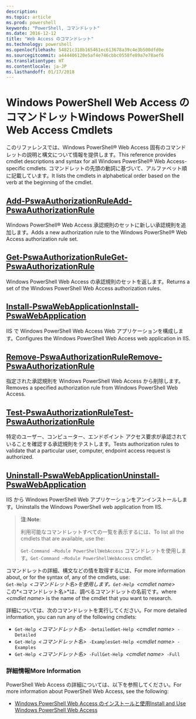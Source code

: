 ```yaml
---
description: 
ms.topic: article
ms.prod: powershell
keywords: "PowerShell, コマンドレット"
ms.date: 2016-12-12
title: "Web Access のコマンドレット"
ms.technology: powershell
ms.openlocfilehash: 54821c318b165461ec613678a39c4e3b500dfd0e
ms.sourcegitcommit: a444406120e5af4e746cbbc0558fe89a7e78aef6
ms.translationtype: HT
ms.contentlocale: ja-JP
ms.lasthandoff: 01/17/2018
---
```

# <a name="windows-powershell-web-access-cmdlets"></a><span data-ttu-id="909cb-103">Windows PowerShell Web Access のコマンドレット</span><span class="sxs-lookup"><span data-stu-id="909cb-103">Windows PowerShell Web Access Cmdlets</span></span>

<span data-ttu-id="909cb-104">このリファレンスでは、Windows PowerShell® Web Access 固有のコマンドレットの説明と構文について情報を提供します。</span><span class="sxs-lookup"><span data-stu-id="909cb-104">This reference provides cmdlet descriptions and syntax for all Windows PowerShell® Web Access-specific cmdlets.</span></span> <span data-ttu-id="909cb-105">コマンドレットの先頭の動詞に基づいて、アルファベット順に記載しています。</span><span class="sxs-lookup"><span data-stu-id="909cb-105">It lists the cmdlets in alphabetical order based on the verb at the beginning of the cmdlet.</span></span>

## <a name="add-pswaauthorizationruleadd-pswaauthorizationrulemd"></a>[<span data-ttu-id="909cb-106">Add-PswaAuthorizationRule</span><span class="sxs-lookup"><span data-stu-id="909cb-106">Add-PswaAuthorizationRule</span></span>](add-pswaauthorizationrule.md)

<span data-ttu-id="909cb-107">Windows PowerShell® Web Access 承認規則のセットに新しい承認規則を追加します。</span><span class="sxs-lookup"><span data-stu-id="909cb-107">Adds a new authorization rule to the Windows PowerShell® Web Access authorization rule set.</span></span>

## <a name="get-pswaauthorizationruleget-pswaauthorizationrulemd"></a>[<span data-ttu-id="909cb-108">Get-PswaAuthorizationRule</span><span class="sxs-lookup"><span data-stu-id="909cb-108">Get-PswaAuthorizationRule</span></span>](get-pswaauthorizationrule.md)

<span data-ttu-id="909cb-109">Windows PowerShell Web Access の承認規則のセットを返します。</span><span class="sxs-lookup"><span data-stu-id="909cb-109">Returns a set of the Windows PowerShell Web Access authorization rules.</span></span>

## <a name="install-pswawebapplicationinstall-pswawebapplicationmd"></a>[<span data-ttu-id="909cb-110">Install-PswaWebApplication</span><span class="sxs-lookup"><span data-stu-id="909cb-110">Install-PswaWebApplication</span></span>](install-pswawebapplication.md)

<span data-ttu-id="909cb-111">IIS で Windows PowerShell Web Access Web アプリケーションを構成します。</span><span class="sxs-lookup"><span data-stu-id="909cb-111">Configures the Windows PowerShell Web Access web application in IIS.</span></span>

## <a name="remove-pswaauthorizationruleremove-pswaauthorizationrulemd"></a>[<span data-ttu-id="909cb-112">Remove-PswaAuthorizationRule</span><span class="sxs-lookup"><span data-stu-id="909cb-112">Remove-PswaAuthorizationRule</span></span>](remove-pswaauthorizationrule.md)

<span data-ttu-id="909cb-113">指定された承認規則を Windows PowerShell Web Access から削除します。</span><span class="sxs-lookup"><span data-stu-id="909cb-113">Removes a specified authorization rule from Windows PowerShell Web Access.</span></span>

## <a name="test-pswaauthorizationruletest-pswaauthorizationrulemd"></a>[<span data-ttu-id="909cb-114">Test-PswaAuthorizationRule</span><span class="sxs-lookup"><span data-stu-id="909cb-114">Test-PswaAuthorizationRule</span></span>](test-pswaauthorizationrule.md)

<span data-ttu-id="909cb-115">特定のユーザー、コンピューター、エンドポイント アクセス要求が承認されていることを確認する承認規則をテストします。</span><span class="sxs-lookup"><span data-stu-id="909cb-115">Tests authorization rules to validate that a particular user, computer, endpoint access request is authorized.</span></span>

## <a name="uninstall-pswawebapplicationuninstall-pswawebapplicationmd"></a>[<span data-ttu-id="909cb-116">Uninstall-PswaWebApplication</span><span class="sxs-lookup"><span data-stu-id="909cb-116">Uninstall-PswaWebApplication</span></span>](uninstall-pswawebapplication.md)

<span data-ttu-id="909cb-117">IIS から Windows PowerShell Web アプリケーションをアンインストールします。</span><span class="sxs-lookup"><span data-stu-id="909cb-117">Uninstalls the Windows PowerShell web application from IIS.</span></span>

><span data-ttu-id="909cb-118">**注**:</span><span class="sxs-lookup"><span data-stu-id="909cb-118">**Note**:</span></span>
>
><span data-ttu-id="909cb-119">利用可能なコマンドレットすべての一覧を表示するには、</span><span class="sxs-lookup"><span data-stu-id="909cb-119">To list all the cmdlets that are available, use the:</span></span>
>
> <span data-ttu-id="909cb-120">`Get-Command –Module PowerShellWebAccess` コマンドレットを使用します。</span><span class="sxs-lookup"><span data-stu-id="909cb-120">`Get-Command –Module PowerShellWebAccess` cmdlet.</span></span>

<span data-ttu-id="909cb-121">コマンドレットの詳細、構文などの情を取得するには、</span><span class="sxs-lookup"><span data-stu-id="909cb-121">For more information about, or for the syntax of, any of the cmdlets, use:</span></span>  
<span data-ttu-id="909cb-122">`Get-Help `*&lt;コマンドレット名&gt;*を使用します。</span><span class="sxs-lookup"><span data-stu-id="909cb-122">`Get-Help `*&lt;cmdlet name&gt;*</span></span>  
<span data-ttu-id="909cb-123">この*&lt;コマンドレット名&gt;*は、調べるコマンドレットの名前です。</span><span class="sxs-lookup"><span data-stu-id="909cb-123">where *&lt;cmdlet name&gt;* is the name of the cmdlet that you want to research.</span></span>

<span data-ttu-id="909cb-124">詳細については、次のコマンドレットを実行してください。</span><span class="sxs-lookup"><span data-stu-id="909cb-124">For more detailed information, you can run any of the following cmdlets:</span></span>

- <span data-ttu-id="909cb-125">`Get-Help `*&lt;コマンドレット名&gt;*` -Detailed`</span><span class="sxs-lookup"><span data-stu-id="909cb-125">`Get-Help `*&lt;cmdlet name&gt;*` -Detailed`</span></span>
- <span data-ttu-id="909cb-126">`Get-Help `*&lt;コマンドレット名&gt;*` -Examples`</span><span class="sxs-lookup"><span data-stu-id="909cb-126">`Get-Help `*&lt;cmdlet name&gt;*` -Examples`</span></span>
- <span data-ttu-id="909cb-127">`Get-Help `*&lt;コマンドレット名&gt;*` -Full`</span><span class="sxs-lookup"><span data-stu-id="909cb-127">`Get-Help `*&lt;cmdlet name&gt;*` -Full`</span></span>

### <a name="more-information"></a><span data-ttu-id="909cb-128">詳細情報</span><span class="sxs-lookup"><span data-stu-id="909cb-128">More Information</span></span>

<span data-ttu-id="909cb-129">PowerShell Web Access の詳細については、以下を参照してください。</span><span class="sxs-lookup"><span data-stu-id="909cb-129">For more information about PowerShell Web Access, see the following:</span></span>

- [<span data-ttu-id="909cb-130">Windows PowerShell Web Access のインストールと使用</span><span class="sxs-lookup"><span data-stu-id="909cb-130">Install and Use Windows PowerShell Web Access</span></span>](../install-and-use-windows-powershell-web-access.md)

